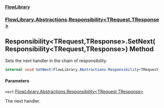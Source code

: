 #### [FlowLibrary](FlowLibrary.md 'FlowLibrary')
### [FlowLibrary.Abstractions](FlowLibrary.Abstractions.md 'FlowLibrary.Abstractions').[Responsibility&lt;TRequest,TResponse&gt;](Responsibility_TRequest,TResponse_.md 'FlowLibrary.Abstractions.Responsibility<TRequest,TResponse>')

## Responsibility<TRequest,TResponse>.SetNext(Responsibility<TRequest,TResponse>) Method

Sets the next handler in the chain of responsibility.

```csharp
internal void SetNext(FlowLibrary.Abstractions.Responsibility<TRequest,TResponse> next);
```
#### Parameters

<a name='FlowLibrary.Abstractions.Responsibility_TRequest,TResponse_.SetNext(FlowLibrary.Abstractions.Responsibility_TRequest,TResponse_).next'></a>

`next` [FlowLibrary.Abstractions.Responsibility&lt;](Responsibility_TRequest,TResponse_.md 'FlowLibrary.Abstractions.Responsibility<TRequest,TResponse>')[TRequest](Responsibility_TRequest,TResponse_.md#FlowLibrary.Abstractions.Responsibility_TRequest,TResponse_.TRequest 'FlowLibrary.Abstractions.Responsibility<TRequest,TResponse>.TRequest')[,](Responsibility_TRequest,TResponse_.md 'FlowLibrary.Abstractions.Responsibility<TRequest,TResponse>')[TResponse](Responsibility_TRequest,TResponse_.md#FlowLibrary.Abstractions.Responsibility_TRequest,TResponse_.TResponse 'FlowLibrary.Abstractions.Responsibility<TRequest,TResponse>.TResponse')[&gt;](Responsibility_TRequest,TResponse_.md 'FlowLibrary.Abstractions.Responsibility<TRequest,TResponse>')

The next handler.